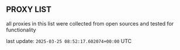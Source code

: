 ## PROXY LIST

all proxies in this list were collected from open sources and tested for functionality

last update: `2025-03-25 08:52:17.602074+00:00` UTC